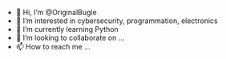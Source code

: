 - 👋 Hi, I’m @OriginalBugle
- 👀 I’m interested in cybersecurity, programmation, electronics
- 🌱 I’m currently learning Python
- 💞️ I’m looking to collaborate on ...
- 📫 How to reach me ...

<!---
OriginalBugle/OriginalBugle is a ✨ special ✨ repository because its `README.md` (this file) appears on your GitHub profile.
You can click the Preview link to take a look at your changes.
--->
